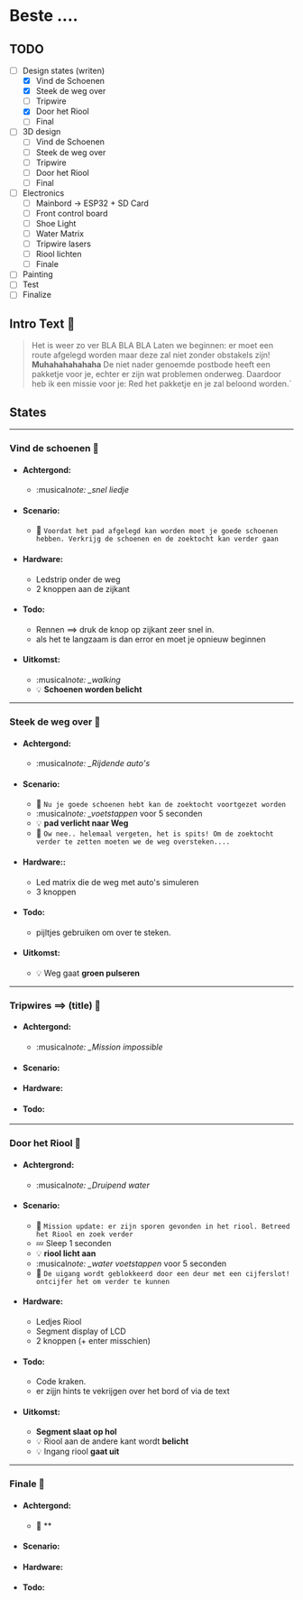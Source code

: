 # Beste ....

## TODO

- [ ] Design states (writen)
  - [x] Vind de Schoenen
  - [x] Steek de weg over
  - [ ] Tripwire
  - [x] Door het Riool
  - [ ] Final
- [ ] 3D design
  - [ ] Vind de Schoenen
  - [ ] Steek de weg over
  - [ ] Tripwire
  - [ ] Door het Riool
  - [ ] Final
- [ ] Electronics
  - [ ] Mainbord -> ESP32 + SD Card
  - [ ] Front control board
  - [ ] Shoe Light
  - [ ] Water Matrix
  - [ ] Tripwire lasers
  - [ ] Riool lichten
  - [ ] Finale
- [ ] Painting
- [ ] Test
- [ ] Finalize

## Intro Text :loudspeaker:

> Het is weer zo ver BLA BLA BLA Laten we beginnen: er moet een route afgelegd worden maar deze zal niet zonder obstakels zijn! **Muhahahahahaha**
> De niet nader genoemde postbode heeft een pakketje voor je, echter er zijn wat problemen onderweg. Daardoor heb ik een missie voor je: Red het pakketje en je zal beloond worden.`

## States

---

### Vind de schoenen :shoe:

- #### Achtergond:
  - :musical*note: \_snel liedje*
- #### Scenario:
  - :loudspeaker: `Voordat het pad afgelegd kan worden moet je goede schoenen hebben. Verkrijg de schoenen en de zoektocht kan verder gaan`
- #### Hardware:
  - Ledstrip onder de weg
  - 2 knoppen aan de zijkant
- #### Todo:
  - Rennen ==> druk de knop op zijkant zeer snel in.
  - als het te langzaam is dan error en moet je opnieuw beginnen
- #### Uitkomst:
  - :musical*note: \_walking*
  - :bulb: **Schoenen worden belicht**

---

### Steek de weg over :walking:

- #### Achtergond:
  - :musical*note: \_Rijdende auto's*
- #### Scenario:
  - :loudspeaker: `Nu je goede schoenen hebt kan de zoektocht voortgezet worden`
  - :musical*note: \_voetstappen* voor 5 seconden
  - :bulb: **pad verlicht naar Weg**
  - :loudspeaker: `Ow nee.. helemaal vergeten, het is spits! Om de zoektocht verder te zetten moeten we de weg oversteken....`
- #### Hardware::
  - Led matrix die de weg met auto's simuleren
  - 3 knoppen
- #### Todo:
  - pijltjes gebruiken om over te steken.
- #### Uitkomst:
  - :bulb: Weg gaat **groen pulseren**

---

### Tripwires ==> (title) :flashlight:

- #### Achtergond:
  - :musical*note: \_Mission impossible*
- #### Scenario:
- #### Hardware:
- #### Todo:

---

### Door het Riool :potable_water:

- #### Achtergrond:
  - :musical*note: \_Druipend water*
- #### Scenario:
  - :loudspeaker: `Mission update: er zijn sporen gevonden in het riool. Betreed het Riool en zoek verder`
  - :zzz: Sleep 1 seconden
  - :bulb: **riool licht aan**
  - :musical*note: \_water voetstappen* voor 5 seconden
  - :loudspeaker: `De uigang wordt geblokkeerd door een deur met een cijferslot! ontcijfer het om verder te kunnen`
- #### Hardware:
  - Ledjes Riool
  - Segment display of LCD
  - 2 knoppen (+ enter misschien)
- #### Todo:
  - Code kraken.
  - er zijjn hints te vekrijgen over het bord of via de text
- #### Uitkomst:
  - **Segment slaat op hol**
  - :bulb: Riool aan de andere kant wordt **belicht**
  - :bulb: Ingang riool **gaat uit**

---

### Finale :checkered_flag:

- #### Achtergond:
  - :musical_note: \*\*
- #### Scenario:
- #### Hardware:
- #### Todo:
